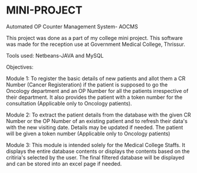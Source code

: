 # MINI-PROJECT
Automated OP Counter Management System- AOCMS

This project was done as a part of my college mini project. 
This software was made for the reception use at Government Medical College, Thrissur.

Tools used: Netbeans-JAVA and MySQL

Objectives:

Module 1: To register the basic details of new patients and allot them a 
CR Number (Cancer Registeration) if the patient is supposed to go the Oncology department and
an OP Number for all the patients irrespective of their department. It also provides the patient
with a token number for the consultation (Applicable only to Oncology patients).

Module 2: To extract the patient details from the database with the given CR Number 
or the OP Number of an existing patient and to refresh their data's with the new visiting date.
Details may be updated if needed. The patient will be given a token number (Applicable only to Oncology patients) 

Module 3: This module is intended solely for the Medical College Staffs. It displays the entire database contents
or displays the contents based on the critiria's selected by the user. The final filtered database will be displayed and 
can be stored into an excel page if needed.
